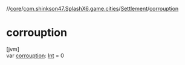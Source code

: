 //[core](../../../index.md)/[com.shinkson47.SplashX6.game.cities](../index.md)/[Settlement](index.md)/[corrouption](corrouption.md)

# corrouption

[jvm]\
var [corrouption](corrouption.md): [Int](https://kotlinlang.org/api/latest/jvm/stdlib/kotlin/-int/index.html) = 0
